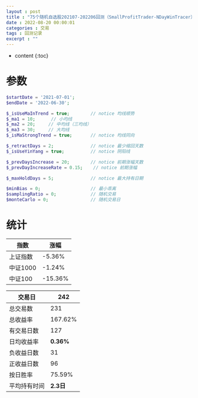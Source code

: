 ```yaml
---
layout : post
title : "75个随机自选股202107-202206回测（SmallProfitTrader-NDayWinTracer）"
date : 2022-08-20 00:00:01
categories : 交易
tags : 回测记录
excerpt : ""
---
```


* content
{:toc}


# 参数
```php
$startDate = '2021-07-01';
$endDate = '2022-06-30';

$_isUseMaInTrend = true;        // notice 均线顺势
$_ma1 = 10;      // 小均线
$_ma2 = 20;     // 中均线（三均线）
$_ma3 = 30;     // 大均线
$_isMaStrongTrend = true;       // notice 均线同向

$_retractDays = 2;              // notice 最少缩回天数
$_isUseYinYang = true;          // notice 阴阳线

$_prevDaysIncrease = 20;        // notice 前期涨幅天数
$_prevDayIncreaseRate = 0.15;    // notice 前期涨幅

$_maxHoldDays = 5;              // notice 最大持有日期

$minBias = 0;                   // 最小乖离
$samplingRatio = 0;             // 随机交易
$monteCarlo = 0;                // 随机交易日
```



# 统计

| 指数     | 涨幅    |
| -------- | ------- |
| 上证指数 | -5.36%  |
| 中证1000 | -1.24%  |
| 中证100  | -15.36% |

| 交易日       | 242       |
| ------------ | --------- |
| 总交易数     | 231       |
| 总收益率     | 167.62%   |
| 有交易日数   | 127       |
| 日均收益率   | **0.36%** |
| 负收益日数   | 31        |
| 正收益日数   | 96        |
| 按日胜率     | 75.59%    |
| 平均持有时间 | **2.3日** |




